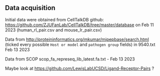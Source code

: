 ## Data acquisition

Initial data were obtained from CellTalkDB github: https://github.com/ZJUFanLab/CellTalkDB/tree/master/database
 on Feb 11 2023 (human_rl_pair.csv and mouse_lr_pair.csv)

Data from http://proteininformatics.org/mkumar/mipepbase/search.html (ticked every possible `Host or model` and 
`pathogen group` fields) in 9540.txt Feb 13 2023

Data from SCOP scop_fa_represeq_lib_latest.fa.txt  - Feb 13 2023

Maybe look at https://github.com/LewisLabUCSD/Ligand-Receptor-Pairs ?

